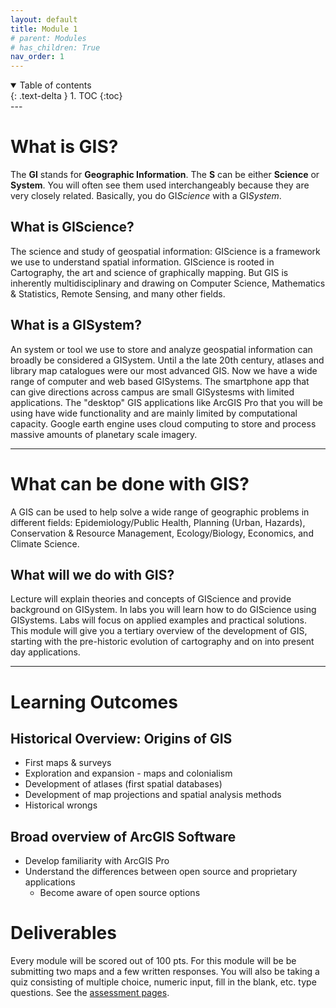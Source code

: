 ```yaml
---
layout: default
title: Module 1
# parent: Modules
# has_children: True
nav_order: 1
---
```




<details open markdown="block">
  <summary>
    Table of contents
  </summary>
  {: .text-delta }
1. TOC
{:toc}
</details>
---


# What is GIS?

The **GI** stands for **Geographic Information**.  The **S** can be either **Science** or **System**.  You will often see them used interchangeably because they are very closely related.  Basically, you do GI*Science* with a GI*System*.

## What is GIScience?

The science and study of geospatial information: GIScience is a framework we use to understand spatial information.  GIScience is rooted in Cartography, the art and science of graphically mapping.  But GIS is inherently multidisciplinary and drawing on Computer Science, Mathematics & Statistics, Remote Sensing, and many other fields.

## What is a GISystem?

An system or tool we use to store and analyze geospatial information can broadly be considered a GISystem.  Until a the late 20th century, atlases and library map catalogues were our most advanced GIS.  Now we have a wide range of computer and web based GISystems.  The smartphone app that can give directions across campus are small GISystesms with limited applications.  The "desktop" GIS applications like ArcGIS Pro that you will be using have wide functionality and are mainly limited by computational capacity.  Google earth engine uses cloud computing to store and process massive amounts of planetary scale imagery.

---

# What can be done with GIS?

A GIS can be used to help solve a wide range of geographic problems in different fields: Epidemiology/Public Health, Planning (Urban, Hazards), Conservation & Resource Management, Ecology/Biology, Economics, and Climate Science.

## What will we do with GIS?

Lecture will explain theories and concepts of GIScience and provide background on GISystem.  In labs you will learn how to do GIScience using GISystems.  Labs will focus on applied examples and practical solutions.  This module will give you a tertiary overview of the development of GIS, starting with the pre-historic evolution of cartography and on into present day applications.

---

# Learning Outcomes

## Historical Overview: Origins of GIS
* First maps & surveys
* Exploration and expansion - maps and colonialism
* Development of atlases (first spatial databases)
* Development of map projections and spatial analysis methods
* Historical wrongs

## Broad overview of ArcGIS Software
* Develop familiarity with ArcGIS Pro
* Understand the differences between open source and proprietary applications
    * Become aware of open source options

# Deliverables

Every module will be scored out of 100 pts.  For this module will be be submitting two maps and a few written responses.  You will also be taking a quiz consisting of multiple choice, numeric input, fill in the blank, etc. type questions.  See the [assessment pages](docs/Assessment.md).